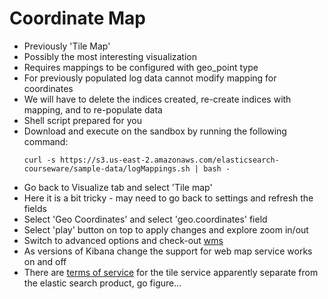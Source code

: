 # Coordinate Map #

* Previously 'Tile Map'
* Possibly the most interesting visualization
* Requires mappings to be configured with geo_point type
* For previously populated log data cannot modify mapping for coordinates
* We will have to delete the indices created, re-create indices with mapping, and to re-populate data
* Shell script prepared for you
* Download and execute on the sandbox by running the following command:
  ```
  curl -s https://s3.us-east-2.amazonaws.com/elasticsearch-courseware/sample-data/logMappings.sh | bash -
  ```
* Go back to Visualize tab and select 'Tile map'
* Here it is a bit tricky - may need to go back to settings and refresh the fields
* Select 'Geo Coordinates' and select 'geo.coordinates' field
* Select 'play' button on top to apply changes and explore zoom in/out
* Switch to advanced options and check-out <a href="https://en.wikipedia.org/wiki/Web_Map_Service" target="_blank">wms</a>
* As versions of Kibana change the support for web map service works on and off
* There are <a href="https://www.elastic.co/elastic-tile-service" target="_blank">terms of service</a> for the tile service apparently separate from the elastic search product, go figure...